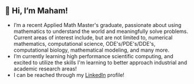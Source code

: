 ## 👋 Hi, I’m Maham! 
- I’m a recent Applied Math Master's graduate, passionate about using mathematics to understand the world and meaningfully solve problems.
    Current areas of interest include, but are not limited to, numerical mathematics, computational science, ODE's/PDE's/DDE's, computational biology, mathematical modeling, and many more.
- I’m currently learning high performance scientific computing, and excited to utilize the skills I'm learning to better approach industrial and academic research areas!
- I can be reached through my [LinkedIn](https://www.linkedin.com/in/maham-khalid1/) profile!

<!---
maham-khalid1/maham-khalid1 is a ✨ special ✨ repository because its `README.md` (this file) appears on your GitHub profile.
You can click the Preview link to take a look at your changes.
--->
